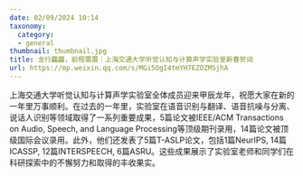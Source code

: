 ```yaml
---
date: 02/09/2024 10:14
taxonomy:
  category:
  - general
thumbnail: thumbnail.jpg
title: 龙行龘龘，前程朤朤｜上海交通大学听觉认知与计算声学实验室新春贺词
url: https://mp.weixin.qq.com/s/MGi5OgI4tmYH7EZOZMSjhA
---
```

上海交通大学听觉认知与计算声学实验室全体成员迎来甲辰龙年，祝愿大家在新的一年里万事顺利。在过去的一年里，实验室在语音识别与翻译、语音抗噪与分离、说话人识别等领域取得了一系列重要成果，5篇论文被IEEE/ACM Transactions on Audio, Speech, and Language Processing等顶级期刊录用，14篇论文被顶级国际会议录用。此外，他们还发表了5篇T-ASLP论文，包括1篇NeurIPS, 14篇ICASSP, 12篇INTERSPEECH, 6篇ASRU。这些成果展示了实验室老师和同学们在科研探索中的不懈努力和取得的丰收果实。
